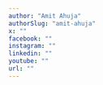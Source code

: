 ```yaml
---
author: "Amit Ahuja"
authorSlug: "amit-ahuja"
x: ""
facebook: ""
instagram: ""
linkedin: ""
youtube: ""
url: ""
---
```


